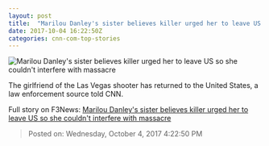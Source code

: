 ```yaml
---
layout: post
title:  "Marilou Danley's sister believes killer urged her to leave US so she couldn't interfere with massacre"
date: 2017-10-04 16:22:50Z
categories: cnn-com-top-stories
---
```


![Marilou Danley's sister believes killer urged her to leave US so she couldn't interfere with massacre](http://i2.cdn.cnn.com/cnnnext/dam/assets/171002105103-marilou-danley-super-tease.jpg)

The girlfriend of the Las Vegas shooter has returned to the United States, a law enforcement source told CNN.


Full story on F3News: [Marilou Danley's sister believes killer urged her to leave US so she couldn't interfere with massacre](http://www.f3nws.com/n/puRDWC)

> Posted on: Wednesday, October 4, 2017 4:22:50 PM
